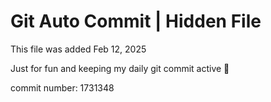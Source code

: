 # Git Auto Commit | Hidden File

This file was added Feb 12, 2025

Just for fun and keeping my daily git commit active 🤪

commit number: 1731348
